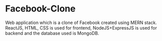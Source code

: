 # Facebook-Clone
Web application which is a clone of Facebook created using MERN stack.
ReactJS, HTML, CSS is used for frontend, NodeJS+ExpressJS is used for backend and the database used is MongoDB.
